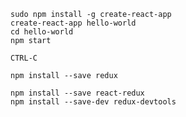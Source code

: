 

    sudo npm install -g create-react-app
    create-react-app hello-world
    cd hello-world
    npm start

    CTRL-C

    npm install --save redux

    npm install --save react-redux
    npm install --save-dev redux-devtools
